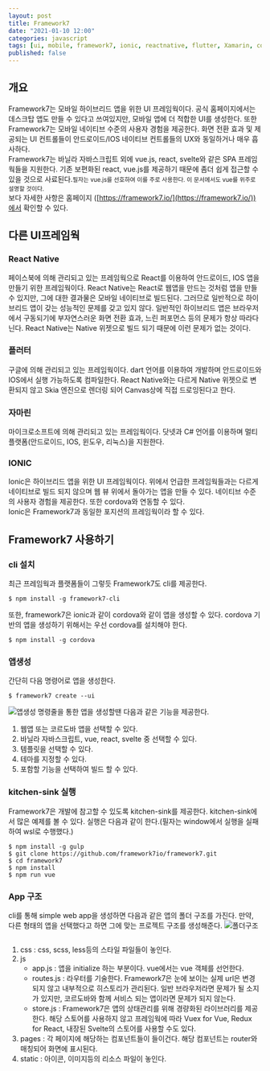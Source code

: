 ```yaml
---
layout: post
title: Framework7
date: "2021-01-10 12:00"
categories: javascript
tags: [ui, mobile, framework7, ionic, reactnative, flutter, Xamarin, cordova]
published: false
---
```


## 개요
Framework7는 모바일 하이브리드 앱을 위한 UI 프레임웍이다. 공식 홈페이지에서는 데스크탑 앱도 만들 수 있다고 쓰여있지만, 모바일 앱에 더 적합한 UI를 생성한다. 또한 Framework7는 모바일 네이티브 수준의 사용자 경험을 제공한다. 화면 전환 효과 및 제공되는 UI 컨트롤들이 안드로이드/IOS 네이티브 컨트롤들의 UX와 동일하거나 매우 흡사하다.<br/>
Framework7는 바닐라 자바스크립트 외에 vue.js, react, svelte와 같은 SPA 프레임웍들을 지원한다. 기존 보편화된 react, vue.js를 제공하기 때문에 좀더 쉽게 접근할 수 있을 것으로 사료된다.<small>필자는 vue.js를 선호하여 이를 주로 사용한다. 이 문서에서도 vue를 위주로 설명할 것이다.</small><br/>
보다 자세한 사항은 홈페이지 ([https://framework7.io/](https://framework7.io/))에서 확인할 수 있다.

## 다른 UI프레임웍
### React Native
페이스북에 의해 관리되고 있는 프레임웍으로 React를 이용하여 안드로이드, IOS 앱을 만들기 위한 프레임웍이다. React Native는 React로 웹앱을 만드는 것처럼 앱을 만들 수 있지만, 그에 대한 결과물은 모바일 네이티브로 빌드된다. 그러므로 일반적으로 하이브리드 앱이 갖는 성능적인 문제를 갖고 있지 않다. 일반적인 하이브리드 앱은 브라우저에서 구동되기에 부자연스러운 화면 전환 효과, 느린 퍼포먼스 등의 문제가 항상 따라다닌다. React Native는 Native 위젯으로 빌드 되기 때문에 이런 문제가 없는 것이다.

### 플러터
구글에 의해 관리되고 있는 프레임웍이다. dart 언어를 이용하여 개발하며 안드로이드와 IOS에서 실행 가능하도록 컴파일한다. React Native와는 다르게 Native 위젯으로 변환되지 않고 Skia 엔진으로 렌더링 되어 Canvas상에 직접 드로잉된다고 한다.

### 자마린
마이크로소프트에 의해 관리되고 있는 프레임웍이다. 닷넷과 C# 언어를 이용하며 멀티플랫폼(안드로이드, IOS, 윈도우, 리눅스)을 지원한다. 

### IONIC
Ionic은 하이브리드 앱을 위한 UI 프레임웍이다. 위에서 언급한 프레임웍들과는 다르게 네이티브로 빌드 되지 않으며 웹 뷰 위에서 돌아가는 앱을 만들 수 있다. 네이티브 수준의 사용자 경험을 제공한다. 또한 cordova와 연동할 수 있다.<br/>
Ionic은 Framework7과 동일한 포지션의 프레임웍이라 할 수 있다.

## Framework7 사용하기
### cli 설치
최근 프레임웍과 플랫폼들이 그렇듯 Framework7도 cli를 제공한다.
```
$ npm install -g framework7-cli
```
또한, framework7은 ionic과 같이 cordova와 같이 앱을 생성할 수 있다. cordova 기반의 앱을 생성하기 위해서는 우선 cordova를 설치해야 한다.
```
$ npm install -g cordova
```
### 앱생성
간단히 다음 명령어로 앱을 생성한다.
```
$ framework7 create --ui
```
![앱생성](/assets/images/20201-01-10/framework7-create-app.png)
명령줄을 통한 앱을 생성할땐 다음과 같은 기능을 제공한다.
1. 웹앱 또는 코르도바 앱을 선택할 수 있다.
2. 바닐라 자바스크립트, vue, react, svelte 중 선택할 수 있다.
3. 템플릿을 선택할 수 있다.
4. 테마를 지정할 수 있다.
5. 포함할 기능을 선택하여 빌드 할 수 있다.

### kitchen-sink 실행
Framework7은 개발에 참고할 수 있도록 kitchen-sink를 제공한다. kitchen-sink에서 많은 예제를 볼 수 있다. 실행은 다음과 같이 한다.(필자는 window에서 실행을 실패하여 wsl로 수행했다.)
```
$ npm install -g gulp
$ git clone https://github.com/framework7io/framework7.git
$ cd framework7
$ npm install
$ npm run vue
```

### App 구조
cli를 통해 simple web app을 생성하면 다음과 같은 앱의 폴더 구조를 가진다. 만약, 다른 형태의 앱을 선택했다고 하면 그에 맞는 프로젝트 구조를 생성해준다.
![폴더구조](/assets/images/20201-01-10/folder.png)
```
```
1. css : css, scss, less등의 스타일 파일들이 놓인다.
2. js
	- app.js : 앱을 initialize 하는 부분이다. vue에서는 vue 객체를 선언한다.
	- routes.js : 라우터를 기술한다. Framework7은 눈에 보이는 실제 url은 변경되지 않고 내부적으로 히스토리가 관리된다. 일반 브라우저라면 문제가 될 소지가 있지만, 코르도바와 함께 서비스 되는 앱이라면 문제가 되지 않는다.
	- store.js : Framework7은 앱의 상태관리를 위해 경량화된 라이브러리를 제공한다. 해당 스토어를 사용하지 않고 프레임웍에 따라 Vuex for Vue, Redux for React, 내장된 Svelte의 스토어를 사용할 수도 있다.
3. pages : 각 페이지에 해당하는 컴포넌트들이 들이건다. 해당 컴포넌트는 router와 매칭되어 화면에 표시된다.
4. static : 아이콘, 이미지등의 리소스 파일이 놓인다.

